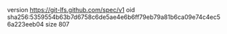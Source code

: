 version https://git-lfs.github.com/spec/v1
oid sha256:5359554b63b7d6758c6de5ae4e6b6ff79eb79a81b6ca09e74c4ec56a223eeb04
size 807
